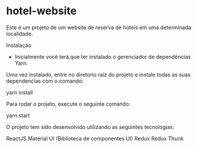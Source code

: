 # hotel-website

Este é um projeto de um website de reserva de hoteis em uma determinada localidade.

Instalação

- Inicialmente você terá que ter instalado o gerenciador de dependências Yarn.

Uma vez instalado, entre no diretorio raiz do projeto e instale todas as suas dependencias com o comando:

yarn install

Para rodar o projeto, execute o seguinte comando:

yarn start

O projeto tem sido desenvolvido utilizando as seguintes tecnologias:

ReactJS
Material UI (Biblioteca de componentes UI)
Redux
Redux Thunk
